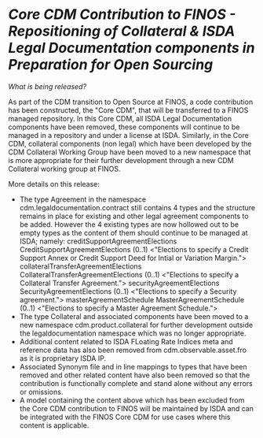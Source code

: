 # *Core CDM Contribution to FINOS - Repositioning of Collateral & ISDA Legal Documentation components in Preparation for Open Sourcing*

_What is being released?_

As part of the CDM transition to Open Source at FINOS, a code contribution has been constructed, the "Core CDM", that will be transferred to a FINOS managed repository. In this Core CDM, all ISDA Legal Documentation components have been removed, these components will continue to be managed in a repository and under a license at ISDA. Similarly, in the Core CDM, collateral components (non legal) which have been developed by the CDM Collateral Working Group have been moved to a new namespace that is more appropriate for their further development through a new CDM Collateral working group at FINOS.

More details on this release:
- The type Agreement in the namespace cdm.legaldocumentation.contract still contains 4 types and the structure remains in place for existing and other legal agreement components to be added. However the 4 existing types are now hollowed out to be empty types as the content of them should continue to be managed at ISDA; namely:
	  creditSupportAgreementElections CreditSupportAgreementElections (0..1) <"Elections to specify a Credit Support Annex or Credit Support Deed for Intial or Variation Margin.">
	  collateralTransferAgreementElections CollateralTransferAgreementElections (0..1) <"Elections to specify a Collateral Transfer Agreement.">
	  securityAgreementElections SecurityAgreementElections (0..1) <"Elections to specify a Security agreement.">
	  masterAgreementSchedule MasterAgreementSchedule (0..1) <"Elections to specify a Master Agreement Schedule.">
-  The type Collateral and associated components have been moved to a new namespace cdm.product.collateral for further development outside the legaldocumentation namespace which was no longer appropriate.
-  Additional content related to ISDA FLoating Rate Indices meta and reference data has also been removed from cdm.observable.asset.fro as it is proprietary ISDA IP.
-  Associated Synonym file and in line mappings to types that have been removed and other related content have also been removed so that the contribution is functionally complete and stand alone without any errors or omissions.
-  A model containing the content above which has been excluded from the Core CDM contribution to FINOS will be maintained by ISDA and can be integrated with the FINOS Core CDM for use cases where this content is applicable.
